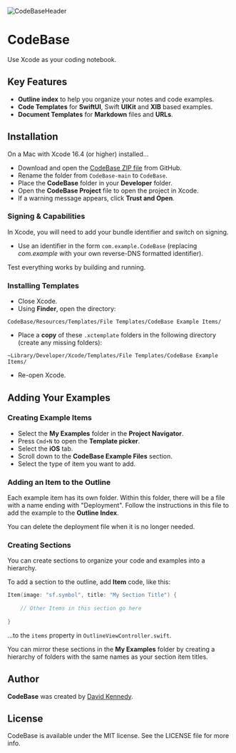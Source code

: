 ![CodeBaseHeader](https://github.com/user-attachments/assets/bfd45fc2-3394-4283-8059-2f6010b35859)

# CodeBase

Use Xcode as your coding notebook.

## Key Features

* **Outline index** to help you organize your notes and code examples. 
* **Code Templates** for **SwiftUI**, Swift **UIKit** and **XIB** based examples.
* **Document Templates** for **Markdown** files and **URLs**.

## Installation

On a Mac with Xcode 16.4 (or higher) installed...

* Download and open the [CodeBase ZIP file](https://github.com/zenopolis/CodeBase/archive/refs/heads/main.zip) from GitHub.
* Rename the folder from `CodeBase-main` to `CodeBase`.
* Place the **CodeBase** folder in your **Developer** folder.
* Open the **CodeBase Project** file to open the project in Xcode.
* If a warning message appears, click **Trust and Open**.

### Signing & Capabilities

In Xcode, you will need to add your bundle identifier and switch on signing.

* Use an identifier in the form `com.example.CodeBase` (replacing _com.example_ with your own reverse-DNS formatted identifier).

Test everything works by building and running.

### Installing Templates

* Close Xcode.
* Using **Finder**, open the directory:
 
`CodeBase/Resources/Templates/File Templates/CodeBase Example Items/`

* Place a **copy** of these `.xctemplate` folders in the following directory (create any missing folders):

`~Library/Developer/Xcode/Templates/File Templates/CodeBase Example Items/`

* Re-open Xcode.

## Adding Your Examples

### Creating Example Items

* Select the **My Examples** folder in the **Project Navigator**.
* Press `Cmd+N` to open the **Template picker**.
* Select the **iOS** tab.
* Scroll down to the **CodeBase Example Files** section.
* Select the type of item you want to add.

### Adding an Item to the Outline

Each example item has its own folder. Within this folder, there will be a file with a name ending with "Deployment". Follow the instructions in this file to add the example to the **Outline Index**. 

You can delete the deployment file when it is no longer needed.

### Creating Sections

You can create sections to organize your code and examples into a hierarchy.

To add a section to the outline, add **Item** code, like this:

```swift
Item(image: "sf.symbol", title: "My Section Title") {
    
    // Other Items in this section go here
    
}
```

...to the `items` property in `OutlineViewController.swift`.

You can mirror these sections in the **My Examples** folder by creating a hierarchy of folders with the same names as your section item titles.

## Author

**CodeBase** was created by [David Kennedy](https://zenopolis.com/contact/).

## License

CodeBase is available under the MIT license. See the LICENSE file for more info.

